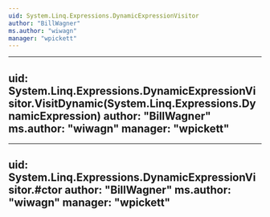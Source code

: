 ```yaml
---
uid: System.Linq.Expressions.DynamicExpressionVisitor
author: "BillWagner"
ms.author: "wiwagn"
manager: "wpickett"
---
```


---
uid: System.Linq.Expressions.DynamicExpressionVisitor.VisitDynamic(System.Linq.Expressions.DynamicExpression)
author: "BillWagner"
ms.author: "wiwagn"
manager: "wpickett"
---

---
uid: System.Linq.Expressions.DynamicExpressionVisitor.#ctor
author: "BillWagner"
ms.author: "wiwagn"
manager: "wpickett"
---
